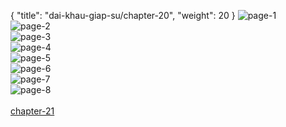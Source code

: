 { "title": "dai-khau-giap-su/chapter-20", "weight": 20 }
<img src="dai-khau-giap-su_0020_01-81fb246b383a8da88e47a6fd454953e9.webp" alt="page-1" origin="http://1.bp.blogspot.com/-UfXsoagryhg/WUO7XZxNgaI/AAAAAAAAZDk/qdi8YqpawPQUS4MJTJ-T6sJv7EfrcaOwwCLcBGAs/s1600/1.jpg?imgmax=0"><br/>
<img src="dai-khau-giap-su_0020_02-d1f8aa426a4bb862b31871480eecc58b.webp" alt="page-2" origin="http://1.bp.blogspot.com/-eK5FLLCZ-5U/WUO7XXBZA3I/AAAAAAAAZDo/xQnPBJ38iNc6Ol0t7tsNQyUPUtnR-0GAgCLcBGAs/s1600/2.jpg?imgmax=0"><br/>
<img src="dai-khau-giap-su_0020_03-32a909fac0c457b721b516d1ebb2c244.webp" alt="page-3" origin="http://1.bp.blogspot.com/-MtKKOWMMzRg/WUO7Y1I5HFI/AAAAAAAAZDs/QLtO0oz5Ih8-VVLzrO145AC8o4T3rtlRgCLcBGAs/s1600/3.jpg?imgmax=0"><br/>
<img src="dai-khau-giap-su_0020_04-f2d7f02040910f4477590aacbca050ae.webp" alt="page-4" origin="http://1.bp.blogspot.com/-nx82QOF_3Dg/WUO7ZKmVm4I/AAAAAAAAZDw/e2OGvsdvQIAakY7TZwwCidAyWCjq4S-VgCLcBGAs/s1600/4.jpg?imgmax=0"><br/>
<img src="dai-khau-giap-su_0020_05-39c24e48c3883b640233f41dd59d4d1b.webp" alt="page-5" origin="http://1.bp.blogspot.com/-4m-jOea7dx8/WUO7ZZfN8oI/AAAAAAAAZD0/-Pg6hW9yDRQy_LPuIid4SyuoCcazakeHACLcBGAs/s1600/5.jpg?imgmax=0"><br/>
<img src="dai-khau-giap-su_0020_06-475156d35a237269fff5d5124aec1289.webp" alt="page-6" origin="http://1.bp.blogspot.com/-TQI_wp1wit0/WUO7Z2kDN3I/AAAAAAAAZD4/tfwOMPsvQrQW1UDhCf4u_VMb4Uf2S501QCLcBGAs/s1600/6.jpg?imgmax=0"><br/>
<img src="dai-khau-giap-su_0020_07-dea789c99ce9105ca926cae3030c1b0b.webp" alt="page-7" origin="http://1.bp.blogspot.com/-le7K0qF24hI/WUO7aMeeFBI/AAAAAAAAZD8/mrNuxRxJjI4Jeprx1Z4qQBKw5OuSPtwvQCLcBGAs/s1600/7.jpg?imgmax=0"><br/>
<img src="dai-khau-giap-su_0020_08-fec24f58e5f5f190bac475e22f4643bd.webp" alt="page-8" origin="http://1.bp.blogspot.com/-Uo3X5Ph5B_0/WUO7aSstnAI/AAAAAAAAZEA/Jh5RUaX7heI8kEhkkDXg967IjkYjGZU6ACLcBGAs/s1600/8.jpg?imgmax=0"><br/>
<br/><a class="nextchap" href="/dai-khau-giap-su/chapter-21">chapter-21</a>
